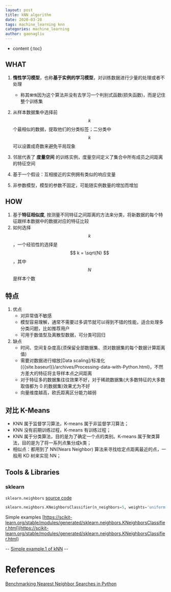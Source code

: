 ```yaml
---
layout: post
title: kNN algorithm
date: 2020-03-28
tags: machine_learning knn
categories: machine_learning
author: gaonagliu
---
```

* content
{:toc}




## WHAT
1. **惰性学习模型**，也称**基于实例的学习模型**，对训练数据进行少量的处理或者不处理



    - 称其`懒惰`因为这个算法并没有去学习一个判别式函数(损失函数)，而是记住整个训练集

2. 从样本数据集中选择前 $$k$$ 个最相似的数据，提取他们的分类标签；二分类中 $$k$$ 可以设置成奇数来避免平局现象
3. 邻居代表了 **度量空间** 的训练实例，度量空间定义了集合中所有成员之间距离的特征空间
4. 基于一个假设：互相接近的实例拥有类似的响应变量
5. 非参数模型，模型的参数不固定，可能随实例数量的增加而增加


## HOW 
1. 基于**特征相似度**, 按测量不同特征之间距离的方法来分类，将新数据的每个特征跟样本数据中的数据对应的特征比较
2. 如何选择 $$k$$，一个经验性的选择是 $$ k = \sqrt{N} $$，其中 $$N$$ 是样本个数

## 特点
1. 优点
    * 对异常值不敏感
    * 模型容易理解，通常不需要过多调节就可以得到不错的性能，适合处理多分类问题，比如推荐用户
    * 可用于数值型及离散型数据，可分类可回归
2. 缺点
    * 时间、空间复杂度高(须保留全部数据集、须对数据集的每个数据计算距离值)
    * 需要对数据进行缩放[Data scaling]/标准化({{site.baseurl}}/archives/Processing-data-with-Python.html)，不然方差大的特征将主导样本点之间距离
    * 对于特征多的数据集往往效果不好，对于稀疏数据集(大多数特征的大多数取值都为 0 的数据集)效果尤为不好
    * 向量维度越高，欧氏距离区分能力越弱 


## 对比 K-Means

* KNN 属于监督学习算法，K-means 属于非监督学习算法；
* KNN 没有前期训练过程，K-means 有训练过程；
* KNN 属于分类算法，目的是为了确定一个点的类别。K-means 属于聚类算法，目的是为了将一系列点集分成k类；
* 相似点：都用到了 NN(Nears Neighbor) 算法来寻找给定点距离最近的点，一般用 KD 树来实现 NN； 


## Tools & Libraries 
### sklearn
`sklearn.neighbors` [source code](https://github.com/scikit-learn/scikit-learn/blob/95d4f0841/sklearn/neighbors/_classification.py#L25)
```python
sklearn.neighbors.KNeighborsClassifier(n_neighbors=5, weights='uniform', algorithm='auto', leaf_size=30, p=2, metric='minkowski', metric_params=None, n_jobs=None, **kwargs)
```

Simple examples [https://scikit-learn.org/stable/modules/generated/sklearn.neighbors.KNeighborsClassifier.html](https://scikit-learn.org/stable/modules/generated/sklearn.neighbors.KNeighborsClassifier.html)

-- [Simple example.1 of kNN](https://bit.ly/32S9GVA) --

# References

[Benchmarking Nearest Neighbor Searches in Python](https://jakevdp.github.io/blog/2013/04/29/benchmarking-nearest-neighbor-searches-in-python/#Scaling-with-Leaf-Size)


